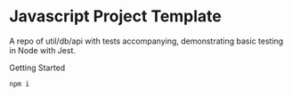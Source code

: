 # Javascript Project Template

A repo of util/db/api with tests accompanying, demonstrating basic testing in Node with Jest.

Getting Started

    npm i
